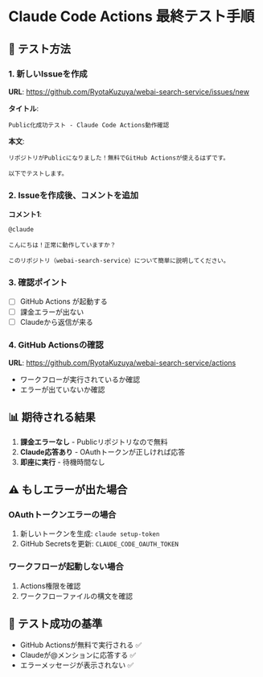 # Claude Code Actions 最終テスト手順

## 🧪 テスト方法

### 1. 新しいIssueを作成

**URL**: https://github.com/RyotaKuzuya/webai-search-service/issues/new

**タイトル**:
```
Public化成功テスト - Claude Code Actions動作確認
```

**本文**:
```
リポジトリがPublicになりました！無料でGitHub Actionsが使えるはずです。

以下でテストします。
```

### 2. Issueを作成後、コメントを追加

**コメント1**:
```
@claude

こんにちは！正常に動作していますか？

このリポジトリ（webai-search-service）について簡単に説明してください。
```

### 3. 確認ポイント

- [ ] GitHub Actions が起動する
- [ ] 課金エラーが出ない
- [ ] Claudeから返信が来る

### 4. GitHub Actionsの確認

**URL**: https://github.com/RyotaKuzuya/webai-search-service/actions

- ワークフローが実行されているか確認
- エラーが出ていないか確認

## 📊 期待される結果

1. **課金エラーなし** - Publicリポジトリなので無料
2. **Claude応答あり** - OAuthトークンが正しければ応答
3. **即座に実行** - 待機時間なし

## ⚠️ もしエラーが出た場合

### OAuthトークンエラーの場合
1. 新しいトークンを生成: `claude setup-token`
2. GitHub Secretsを更新: `CLAUDE_CODE_OAUTH_TOKEN`

### ワークフローが起動しない場合
1. Actions権限を確認
2. ワークフローファイルの構文を確認

## 🎯 テスト成功の基準

- GitHub Actionsが無料で実行される ✅
- Claudeが@メンションに応答する ✅
- エラーメッセージが表示されない ✅